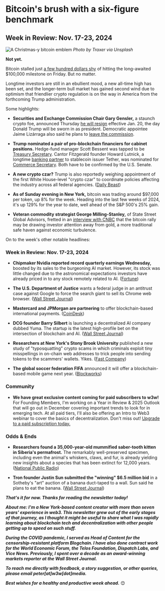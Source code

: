 # Bitcoin's brush with a six-figure benchmark
## Week in Review: Nov. 17-23, 2024

![A Christmas-y bitcoin emblem](https://w3w.news/img/traxer-1920.jpg)
*Photo by Traxer via Unsplash*

**Not yet.**

Bitcoin stalled just [a few hundred dollars shy](https://cointelegraph.com/news/bitcoin-spoofing-btc-price-97-4-k-record-profit-taking) of hitting the long-awaited $100,000 milestone on Friday. But no matter.

Longtime investors are still in an ebullient mood, a new all-time high has been set, and the longer-term bull market has gained second wind due to optimism that friendlier crypto regulation is on the way in America from the forthcoming Trump administration.

Some highlights:

- **Securities and Exchange Commission Chair Gary Gensler,** a staunch crypto foe, announced Thursday [he will resign](https://www.cnbc.com/2024/11/21/sec-chair-gensler-will-step-down-jan-20-making-way-for-trump-replacement.html) effective Jan. 20, the day Donald Trump will be sworn in as president. Democratic appointee Jaime Lizárraga also said he plans to [leave the commission](https://decrypt.co/293207/another-democrat-quits-sec-gensler).

- **Trump nominated a pair of pro-blockchain financiers for cabinet positions.** Hedge-fund manager Scott Bessent was tapped to be [Treasury Secretary](https://www.coindesk.com/policy/2024/11/22/trump-plans-to-name-pro-crypto-hedge-fund-manager-scott-bessent-as-treasury-secretary). Cantor Fitzgerald founder Howard Lutnick, a longtime [banking partner](https://www.wsj.com/finance/currencies/howard-lutnick-giancarlo-devasini-tether-cryptocurrency-3d0a961c?st=m9XfjC&reflink=desktopwebshare_permalink) to stablecoin issuer Tether, was nominated for [Commerce Secretary](https://www.cnn.com/2024/11/20/business/commerce-secretary-trump-crypto/index.html). Both have to be confirmed by the U.S. Senate.

- **A new crypto czar?** Trump is also reportedly weighing appointment of the first White House-level "crypto czar" to coordinate policies affecting the industry across all federal agencies. ([Daily Beast](https://www.thedailybeast.com/trump-team-weighs-creating-first-ever-crypto-czar/))

- **As of Sunday evening in New York,** bitcoin was trading around $97,000 per token, up 8% for the week. Heading into the last few weeks of 2024, it's up 129% for the year to date, well ahead of the S&P 500's 25% gain.  

- **Veteran commodity strategist George Milling-Stanley,** of State Street Global Advisors, fretted in an [interview with CNBC](https://www.cnbc.com/2024/11/23/bitcoin-vs-gold-state-street-worries-about-crypto-rally.html) that the bitcoin rally may be drawing investor attention away from gold, a more traditional safe haven against economic turbulence.

On to the week's other notable headlines:

### Week in Review: Nov. 17-23, 2024

- **Chipmaker Nvidia reported record quarterly earnings Wednesday,** boosted by its sales to the burgeoning AI market. However, its stock was little changed due to the astronomical expectations investors have already priced in to any stock remotely related to AI. ([Fortune](https://news.google.com/read/CBMipgFBVV95cUxONVFhb0dpN2k2MnNXNFRIZ25BV2h0bFJtbDN2LUxPV3VNR2IwckpEajAtdkhGVVlsSjc0eXhhZlpMWU5mamRpX0VGek5qTzdkMzJWME1xRElZRER2d2FMNjlLWmt6LVNQRlZmM3lUOFVRYTJPdWNSV05pLWs2V3BiR21jdDRBSlA5ZXVYM0l1QkVKZGJ5RWNpangxblBJTmVvU0Y0b0tn?hl=en-US&gl=US&ceid=US%3Aen))

- **The U.S. Department of Justice** wants a federal judge in an antitrust case against Google to force the search giant to sell its Chrome web browser. ([Wall Street Journal](https://www.wsj.com/tech/google-should-be-forced-to-sell-chrome-browser-justice-department-says-13602df9?st=dxx5vR&reflink=desktopwebshare_permalink))

- **Mastercard and JPMorgan are partnering** to offer blockchain-based international payments. ([CoinDesk](https://www.coindesk.com/business/2024/11/21/mastercard-and-jpmorgan-link-up-to-bring-foreign-exchange-on-the-blockchain/))

- **DCG founder Barry Silbert** is launching a decentralized AI company dubbed Yuma. The startup is the latest high-profile bet on the intersection of blockchain and AI. ([Wall Street Journal](https://www.wsj.com/finance/currencies/the-crypto-magnate-barry-silbert-pins-his-comeback-on-ai-18261299?st=dZN6Mt&reflink=desktopwebshare_permalink))

- **Researchers at New York's Stony Brook University** published a new study of "typosquatting" crypto scams in which criminals exploit tiny misspellings in on-chain web addresses to trick people into sending tokens to the scammers' wallets. Yikes. ([Fast Company](https://www.fastcompany.com/91228285/scammers-are-making-thousands-of-dollars-through-blockchain-typosquatting))

- **The global soccer federation FIFA** announced it will offer a blockchain-based mobile game next year. ([Blockworks](https://blockworks.co/news/fifa-blockchain-mobile-game))

### Community

- **We have great exclusive content coming for paid subscribers to w3w!** For Founding Members, I'm working on a Year in Review & 2025 Outlook that will go out in December covering important trends to look for in emerging tech. At all paid tiers, I'll also be offering an Intro to Web3 webinar to cover the basics of decentralization. Don't miss out! [Upgrade to a paid subscription today.](https://w3wnews.substack.com/subscribe)   

### Odds & Ends

- **Researchers found a 35,000-year-old mummified saber-tooth kitten in Siberia's permafrost.** The remarkably well-preserved specimen, including even the animal's whiskers, claws, and fur, is already yielding new insights about a species that has been extinct for 12,000 years. ([National Public Radio](https://www.npr.org/2024/11/16/nx-s1-5193845/35000-year-old-kitten-siberia-frozen))

- **Tron founder Justin Sun submitted the "winning" $6.5 million bid** in a Sotheby's "art" auction of a banana duct-taped to a wall. Sun said he plans to eat the banana. ([Wall Street Journal](https://www.wsj.com/arts-culture/sotheby-s-auction-banana-duct-tape-maurizio-cattelan-justin-sun-art-basel-miami-02231817?st=zjZQMA&reflink=desktopwebshare_permalink))

_**That's it for now. Thanks for reading the newsletter today!**_

_**About me: I'm a New York-based content creator with more than seven years' experience in web3. This newsletter grew out of the early stages of that journey, as I thought it might be useful to share what I was rapidly learning about blockchain tech and decentralization with other people getting up to speed on such stuff.**_

 _**During the COVID pandemic, I served as Head of Content for the censorship-resistant platform Blogchain. I have also done contract work for the World Economic Forum, the Telos Foundation, Dispatch Labs, and Vice News. Previously, I spent over a decade as an award-winning markets reporter at the Wall Street Journal.**_

 _**To reach me directly with feedback, a story suggestion, or other queries, please email peter[at]w3w[dot]media.**_

 _**Best wishes for a healthy and productive week ahead.**_ 😊
